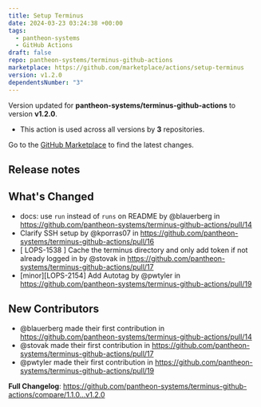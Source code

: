 ```yaml
---
title: Setup Terminus
date: 2024-03-23 03:24:38 +00:00
tags:
  - pantheon-systems
  - GitHub Actions
draft: false
repo: pantheon-systems/terminus-github-actions
marketplace: https://github.com/marketplace/actions/setup-terminus
version: v1.2.0
dependentsNumber: "3"
---
```



Version updated for **pantheon-systems/terminus-github-actions** to version **v1.2.0**.
- This action is used across all versions by **3** repositories.

Go to the [GitHub Marketplace](https://github.com/marketplace/actions/setup-terminus) to find the latest changes.

## Release notes

## What's Changed
* docs: use `run` instead of `runs` on README by @blauerberg in https://github.com/pantheon-systems/terminus-github-actions/pull/14
* Clarify SSH setup by @kporras07 in https://github.com/pantheon-systems/terminus-github-actions/pull/16
* [ LOPS-1538 ] Cache the terminus directory and only add token if not already logged in by @stovak in https://github.com/pantheon-systems/terminus-github-actions/pull/17
* [minor][LOPS-2154] Add Autotag by @pwtyler in https://github.com/pantheon-systems/terminus-github-actions/pull/19

## New Contributors
* @blauerberg made their first contribution in https://github.com/pantheon-systems/terminus-github-actions/pull/14
* @stovak made their first contribution in https://github.com/pantheon-systems/terminus-github-actions/pull/17
* @pwtyler made their first contribution in https://github.com/pantheon-systems/terminus-github-actions/pull/19

**Full Changelog**: https://github.com/pantheon-systems/terminus-github-actions/compare/1.1.0...v1.2.0
